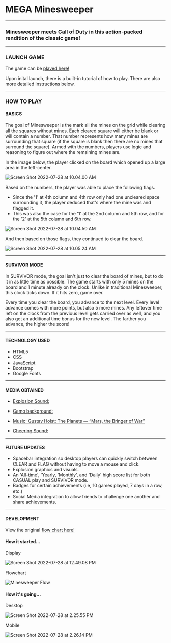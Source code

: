 # MEGA Minesweeper
---
### Minesweeper meets Call of Duty in this action-packed rendition of the classic game!

---
### LAUNCH GAME

The game can be [played here!](https://jshprintz.github.io/Minesweeper/)

Upon inital launch, there is a built-in tutorial of how to play. There are also more detailed instructions below.

---

### HOW TO PLAY

#### BASICS

The goal of Minesweeper is the mark all the mines on the grid while clearing all the squares without mines. Each cleared square will either be blank or will contain a number. That number represents how many mines are surrounding that square (if the square is blank then there are no mines that surround the square). Armed with the numbers, players use logic and reasoning to figure out where the remaining mines are.


In the image below, the player clicked on the board which opened up a large area in the left-center.

![Screen Shot 2022-07-28 at 10.04.00 AM](https://i.imgur.com/fXb3VsQ.png)

Based on the numbers, the player was able to place the following flags.
* Since the '1' at 4th column and 4th row only had one uncleared space surrounding it, the player deduced that's where the mine was and flagged it.
* This was also the case for the '1' at the 2nd column and 5th row, and for the '2' at the 5th column and 6th row.

![Screen Shot 2022-07-28 at 10.04.50 AM](https://i.imgur.com/klTfeiS.png)

And then based on those flags, they continued to clear the board.

![Screen Shot 2022-07-28 at 10.05.24 AM](https://i.imgur.com/TChmdFq.png)

---

#### SURVIVOR MODE

In SURVIVOR mode, the goal isn't just to clear the board of mines, but to do it in as little time as possible. The game starts with only 5 mines on the board and 1 minute already on the clock. Unlike in traditional Minesweeper, this clock ticks down. If it hits zero, game over.

Every time you clear the board, you advance to the next level. Every level advance comes with more points, but also 5 more mines. Any leftover time left on the clock from the previous level gets carried over as well, and you also get an additional time bonus for the new level. The farther you advance, the higher the score!

---
#### TECHNOLOGY USED

* HTML5
* CSS
* JavaScript
* Bootstrap
* Google Fonts

---
#### MEDIA OBTAINED

* [Explosion Sound:](https://freesound.org/people/Iwiploppenisse/sounds/156031/)

* [Camo background:](https://www.wallpaperflare.com/green-and-black-camouflage-textile-leaf-plant-part-no-people-wallpaper-pgcyo/download/1920x1080)

* [Music: Gustav Holst: The Planets — “Mars, the Bringer of War”](https://commons.wikimedia.org/wiki/File:Gustav_Holst_-_the_planets,_op._32_-_i._mars,_the_bringer_of_war.mp3)

* [Cheering Sound:](https://freesound.org/people/jayfrosting/sounds/333404/)

---
#### FUTURE UPDATES

* Spacebar integration so desktop players can quickly switch between CLEAR and FLAG without having to move a mouse and click.
* Explosion graphics and visuals.
* An 'All-time', 'Yearly, 'Monthly', and 'Daily' high score list for both CASUAL play and SURVIVOR mode.
* Badges for certain achievements (i.e, 10 games played, 7 days in a row, etc.)
* Social Media integration to allow friends to challenge one another and share achievements.

---
#### DEVELOPMENT

View the original [flow chart here!](https://whimsical.com/minesweeper-flow-MWpk2bvyiYqZZMa7Cngk9n)


#### How it started...
Display 

![Screen Shot 2022-07-28 at 12.49.08 PM](https://i.imgur.com/UgNfucD.png)

Flowchart

![Minesweeper Flow](https://i.imgur.com/TpEWUYp.png)

#### How it's going...
Desktop

![Screen Shot 2022-07-28 at 2.25.55 PM](https://i.imgur.com/V0XIXJ1.png)

Mobile

![Screen Shot 2022-07-28 at 2.26.14 PM](https://i.imgur.com/RTpSONM.png)